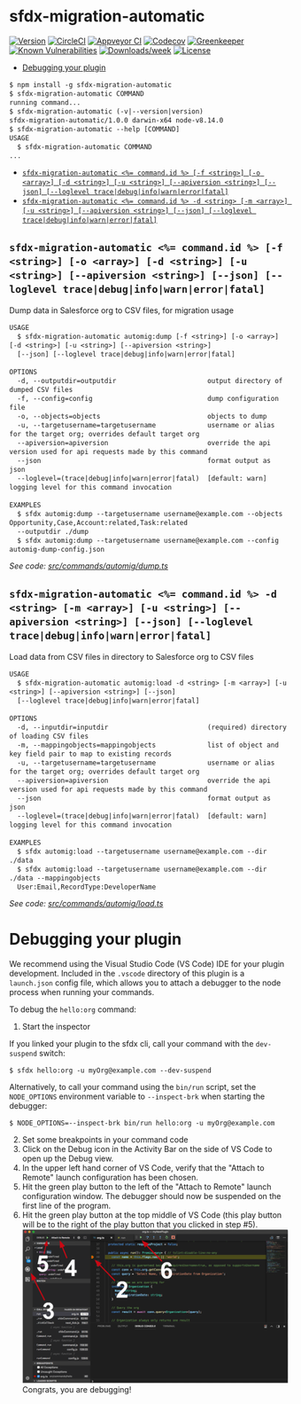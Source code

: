 sfdx-migration-automatic
========================



[![Version](https://img.shields.io/npm/v/sfdx-migration-automatic.svg)](https://npmjs.org/package/sfdx-migration-automatic)
[![CircleCI](https://circleci.com/gh/stomita/sfdx-migration-automatic/tree/master.svg?style=shield)](https://circleci.com/gh/stomita/sfdx-migration-automatic/tree/master)
[![Appveyor CI](https://ci.appveyor.com/api/projects/status/github/stomita/sfdx-migration-automatic?branch=master&svg=true)](https://ci.appveyor.com/project/heroku/sfdx-migration-automatic/branch/master)
[![Codecov](https://codecov.io/gh/stomita/sfdx-migration-automatic/branch/master/graph/badge.svg)](https://codecov.io/gh/stomita/sfdx-migration-automatic)
[![Greenkeeper](https://badges.greenkeeper.io/stomita/sfdx-migration-automatic.svg)](https://greenkeeper.io/)
[![Known Vulnerabilities](https://snyk.io/test/github/stomita/sfdx-migration-automatic/badge.svg)](https://snyk.io/test/github/stomita/sfdx-migration-automatic)
[![Downloads/week](https://img.shields.io/npm/dw/sfdx-migration-automatic.svg)](https://npmjs.org/package/sfdx-migration-automatic)
[![License](https://img.shields.io/npm/l/sfdx-migration-automatic.svg)](https://github.com/stomita/sfdx-migration-automatic/blob/master/package.json)

<!-- toc -->
* [Debugging your plugin](#debugging-your-plugin)
<!-- tocstop -->
<!-- install -->
<!-- usage -->
```sh-session
$ npm install -g sfdx-migration-automatic
$ sfdx-migration-automatic COMMAND
running command...
$ sfdx-migration-automatic (-v|--version|version)
sfdx-migration-automatic/1.0.0 darwin-x64 node-v8.14.0
$ sfdx-migration-automatic --help [COMMAND]
USAGE
  $ sfdx-migration-automatic COMMAND
...
```
<!-- usagestop -->
<!-- commands -->
* [`sfdx-migration-automatic <%= command.id %> [-f <string>] [-o <array>] [-d <string>] [-u <string>] [--apiversion <string>] [--json] [--loglevel trace|debug|info|warn|error|fatal]`](#sfdx-migration-automatic--commandid---f-string--o-array--d-string--u-string---apiversion-string---json---loglevel-tracedebuginfowarnerrorfatal)
* [`sfdx-migration-automatic <%= command.id %> -d <string> [-m <array>] [-u <string>] [--apiversion <string>] [--json] [--loglevel trace|debug|info|warn|error|fatal]`](#sfdx-migration-automatic--commandid---d-string--m-array--u-string---apiversion-string---json---loglevel-tracedebuginfowarnerrorfatal)

## `sfdx-migration-automatic <%= command.id %> [-f <string>] [-o <array>] [-d <string>] [-u <string>] [--apiversion <string>] [--json] [--loglevel trace|debug|info|warn|error|fatal]`

Dump data in Salesforce org to CSV files, for migration usage

```
USAGE
  $ sfdx-migration-automatic automig:dump [-f <string>] [-o <array>] [-d <string>] [-u <string>] [--apiversion <string>] 
  [--json] [--loglevel trace|debug|info|warn|error|fatal]

OPTIONS
  -d, --outputdir=outputdir                       output directory of dumped CSV files
  -f, --config=config                             dump configuration file
  -o, --objects=objects                           objects to dump
  -u, --targetusername=targetusername             username or alias for the target org; overrides default target org
  --apiversion=apiversion                         override the api version used for api requests made by this command
  --json                                          format output as json
  --loglevel=(trace|debug|info|warn|error|fatal)  [default: warn] logging level for this command invocation

EXAMPLES
  $ sfdx automig:dump --targetusername username@example.com --objects Opportunity,Case,Account:related,Task:related 
  --outputdir ./dump
  $ sfdx automig:dump --targetusername username@example.com --config automig-dump-config.json
```

_See code: [src/commands/automig/dump.ts](https://github.com/stomita/sfdx-migration-automatic/blob/v1.0.0/src/commands/automig/dump.ts)_

## `sfdx-migration-automatic <%= command.id %> -d <string> [-m <array>] [-u <string>] [--apiversion <string>] [--json] [--loglevel trace|debug|info|warn|error|fatal]`

Load data from CSV files in directory to Salesforce org to CSV files

```
USAGE
  $ sfdx-migration-automatic automig:load -d <string> [-m <array>] [-u <string>] [--apiversion <string>] [--json] 
  [--loglevel trace|debug|info|warn|error|fatal]

OPTIONS
  -d, --inputdir=inputdir                         (required) directory of loading CSV files
  -m, --mappingobjects=mappingobjects             list of object and key field pair to map to existing records
  -u, --targetusername=targetusername             username or alias for the target org; overrides default target org
  --apiversion=apiversion                         override the api version used for api requests made by this command
  --json                                          format output as json
  --loglevel=(trace|debug|info|warn|error|fatal)  [default: warn] logging level for this command invocation

EXAMPLES
  $ sfdx automig:load --targetusername username@example.com --dir ./data
  $ sfdx automig:load --targetusername username@example.com --dir ./data --mappingobjects 
  User:Email,RecordType:DeveloperName
```

_See code: [src/commands/automig/load.ts](https://github.com/stomita/sfdx-migration-automatic/blob/v1.0.0/src/commands/automig/load.ts)_
<!-- commandsstop -->
<!-- debugging-your-plugin -->
# Debugging your plugin
We recommend using the Visual Studio Code (VS Code) IDE for your plugin development. Included in the `.vscode` directory of this plugin is a `launch.json` config file, which allows you to attach a debugger to the node process when running your commands.

To debug the `hello:org` command: 
1. Start the inspector
  
If you linked your plugin to the sfdx cli, call your command with the `dev-suspend` switch: 
```sh-session
$ sfdx hello:org -u myOrg@example.com --dev-suspend
```
  
Alternatively, to call your command using the `bin/run` script, set the `NODE_OPTIONS` environment variable to `--inspect-brk` when starting the debugger:
```sh-session
$ NODE_OPTIONS=--inspect-brk bin/run hello:org -u myOrg@example.com
```

2. Set some breakpoints in your command code
3. Click on the Debug icon in the Activity Bar on the side of VS Code to open up the Debug view.
4. In the upper left hand corner of VS Code, verify that the "Attach to Remote" launch configuration has been chosen.
5. Hit the green play button to the left of the "Attach to Remote" launch configuration window. The debugger should now be suspended on the first line of the program. 
6. Hit the green play button at the top middle of VS Code (this play button will be to the right of the play button that you clicked in step #5).
<br><img src=".images/vscodeScreenshot.png" width="480" height="278"><br>
Congrats, you are debugging!
